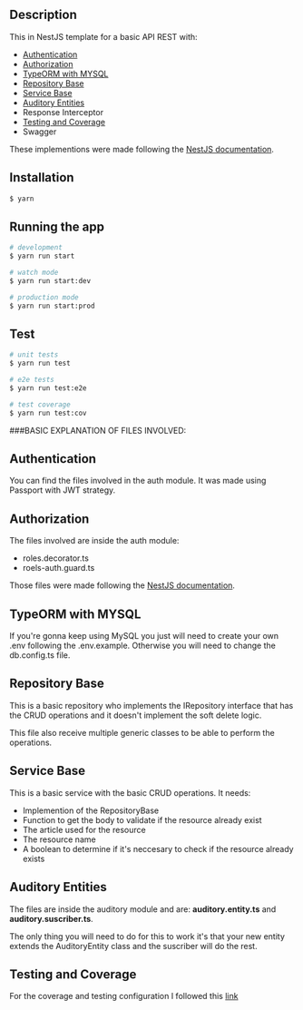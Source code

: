 ## Description

This in NestJS template for a basic API REST with:
- [Authentication](#Authentication)
- [Authorization](#Authorization)
- [TypeORM with MYSQL](#TypeORMwithMYSQL)
- [Repository Base](#RepositoryBase)
- [Service Base](#ServiceBase)
- [Auditory Entities](#AuditoryEntities)
- Response Interceptor
- [Testing and Coverage](#TestingandCoverage)
- Swagger

These implementions were made following the [NestJS documentation](https://docs.nestjs.com/).

## Installation

```bash
$ yarn
```

## Running the app

```bash
# development
$ yarn run start

# watch mode
$ yarn run start:dev

# production mode
$ yarn run start:prod
```

## Test

```bash
# unit tests
$ yarn run test

# e2e tests
$ yarn run test:e2e

# test coverage
$ yarn run test:cov
```

###BASIC EXPLANATION OF FILES INVOLVED:

## <a name="Authentication"></a>Authentication
You can find the files involved in the auth module. It was made using Passport with JWT strategy.
## <a name="Authorization"></a>Authorization
The files involved are inside the auth module: 
 - roles.decorator.ts
 - roels-auth.guard.ts

Those files were made following the [ NestJS documentation](https://docs.nestjs.com/).
## <a name="TypeORMwithMYSQL"></a>TypeORM with MYSQL
If you're gonna keep using MySQL you just will need to create your own .env following the .env.example. Otherwise you will need to change the db.config.ts file.
## <a name="RepositoryBase"></a>Repository Base
This is a basic repository who implements the IRepository interface that has the CRUD operations and it doesn't implement the soft delete logic.

This file also receive multiple generic classes to be able to perform the operations.
## <a name="ServiceBase"></a>Service Base
This is a basic service with the basic CRUD operations.
It needs: 
- Implemention of the RepositoryBase
- Function to get the body to validate if the resource already exist
- The article used for the resource
- The resource name
- A boolean to determine if it's neccesary to check if the resource already exists
## <a name="AuditoryEntities"></a>Auditory Entities
The files are inside the auditory module and are: <b>auditory.entity.ts</b> and <b>auditory.suscriber.ts</b>.

The only thing you will need to do for this to work it's that your new entity extends the AuditoryEntity class and the suscriber will do the rest.

## <a name="TestingandCoverage"></a>Testing and Coverage
For the coverage and testing configuration I followed this [link](https://dev.to/rohithart/nestjs-unit-and-e2e-testing-7pb)